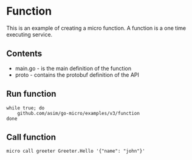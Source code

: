 # Function

This is an example of creating a micro function. A function is a one time executing service.

## Contents

- main.go - is the main definition of the function
- proto - contains the protobuf definition of the API

## Run function

```shell
while true; do
	github.com/asim/go-micro/examples/v3/function
done
```

## Call function

```shell
micro call greeter Greeter.Hello '{"name": "john"}'
```
